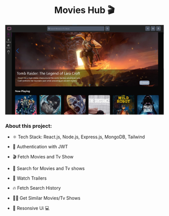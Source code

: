 <h1 style="text-align:center;"> Movies Hub 🎬 </h1>
<img src="./frontend/public/Demo_image.jpg" alt="movies-hub" >

### About this project:

- ⚛️ Tech Stack: React.js, Node.js, Express.js, MongoDB, Tailwind

- 🔐 Authentication with JWT
- 🎬 Fetch Movies and Tv Show
- 🔎 Search for Movies and Tv shows
- 🎥 Watch Trailers
- 🔥 Fetch Search History
- 🐱‍👤 Get Similar Movies/Tv Shows
- 📱 Resonsive Ui 💻
